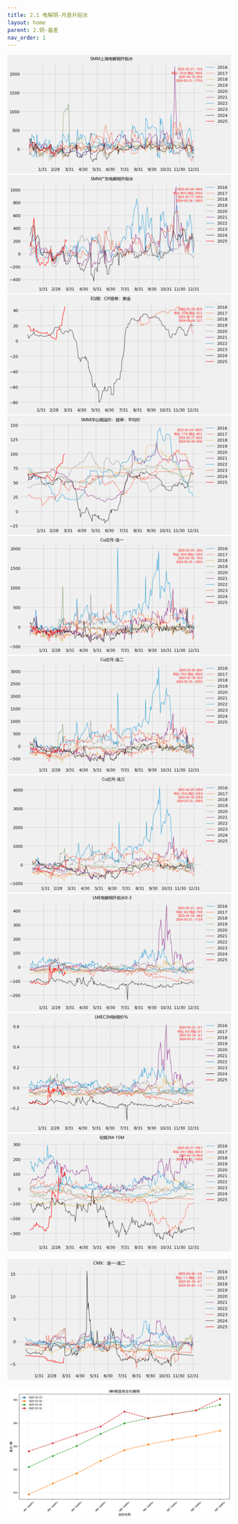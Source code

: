 ```yaml
---
title: 2.1 电解铜-月差升贴水
layout: home
parent: 2.铜-基差
nav_order: 1
---
```



<img src="Charts/SMM%E4%B8%8A%E6%B5%B7%E7%94%B5%E8%A7%A3%E9%93%9C%E5%8D%87%E8%B4%B4%E6%B0%B4.png" alt="shsts">

<img src="Charts/SMM%E5%B9%BF%E4%B8%9C%E7%94%B5%E8%A7%A3%E9%93%9C%E5%8D%87%E8%B4%B4%E6%B0%B4.png" alt="gdsts">

<img src="Charts/EQ%E9%93%9C%EF%BC%9ACIF%E6%8F%90%E5%8D%95%EF%BC%9A%E7%BE%8E%E9%87%91.png" alt="EQ">

<img src="Charts/SMM%E6%B4%8B%E5%B1%B1%E9%93%9C%E6%BA%A2%E4%BB%B7%EF%BC%9A%E6%8F%90%E5%8D%95%EF%BC%9A%E5%B9%B3%E5%9D%87%E4%BB%B7.png" alt="洋山">

<img src="Charts/Cu%E8%BF%91%E6%9C%88-%E8%BF%9E%E4%B8%80.png" alt="cu01">

<img src="Charts/Cu%E8%BF%91%E6%9C%88-%E8%BF%9E%E4%BA%8C.png" alt="cu02">

<img src="Charts/Cu%E8%BF%91%E6%9C%88-%E8%BF%9E%E4%B8%89.png" alt="cu03">

<img src="Charts/LME%E7%94%B5%E8%A7%A3%E9%93%9C%E5%8D%87%E8%B4%B4%E6%B0%B40-3.png" alt="lme0-3">

<img src="Charts/LMEC3M%E9%99%A4%E9%93%9C%E4%BB%B7%25.png" alt="lme%">

<img src="Charts/%E4%BC%A6%E9%93%9C3M-15M.png" alt="lme3-15">

<img src="Charts/CMX%EF%BC%9A%E8%BF%9E%E4%B8%80-%E8%BF%9E%E4%BA%8C.png
" alt="cmx1-2">

<img src="Charts/CMX%E9%93%9C%E8%BF%9E%E7%BB%AD%E5%90%88%E7%BA%A6%E6%9B%B2%E7%BA%BF.png" alt="cmx1-2">




